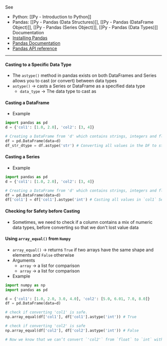 See 
* Python: [[Py - Introduction to Python]]
* Pandas: [[Py - Pandas (Data Structures)]], [[Py - Pandas (DataFrame Object)]], [[Py - Pandas (Series Object)]], [[Py - Pandas (Data Types)]]
Documentation
* [Installing Pandas](https://pandas.pydata.org/docs/getting_started/install.html)
* [Pandas Documentation](https://pandas.pydata.org/docs/)
* [Pandas API reference](https://pandas.pydata.org/docs/reference/index.html)

---
#### Casting to a Specific Data Type
* The `astype()` method in pandas exists on both DataFrames and Series allows you to cast (or convert) between data types
* `astype()` -> casts a Series or DataFrame as a specified data type
	* `data_type` -> The data type to cast as

#### Casting a DataFrame
* Example
```Python
import pandas as pd
d = {'col1': [1.0, 2.0], 'col2': [3, 4]}

# Creating a DataFrame from 'd' which contains strings, integers and floats
df = pd.DataFrame(data=d) 
df_str_dtype = df.astype('str') # Converting all values in the DF to string
```

#### Casting a Series
* Example
```Python
import pandas as pd
d = {'col1': [1.0, 2.0], 'col2': [3, 4]}

# Creating a DataFrame from 'd' which contains strings, integers and floats
df = pd.DataFrame(data=d)
df['col1'] = df['col1'].astype('int') # Casting all values in `col1` Series to integer
```

#### Checking for Safety before Casting
* Sometimes, we need to check if a column contains a mix of numeric data types, before converting so that we don't lost value data

#### Using `array_equal()` from `Numpy`
* `array_equal()` -> returns `True` if two arrays have the same shape and elements and `False` otherwise
* Arguments
	* `array` -> a list for comparison
	* `array` -> a list for comparison
* Example
```Python
import numpy as np
import pandas as pd

d = {'col1': [1.0, 2.0, 3.0, 4.0], 'col2': [5.0, 6.01, 7.0, 8.0]}
df = pd.DataFrame(data=d)

# check if converting 'col1' is safe.
np.array_equal(df['col1'], df['col1'].astype('int')) # True

# check if converting 'col2' is safe
np.array_equal(df['col2'], df['col2'].astype('int')) # False

# Now we know that we can’t convert `'col2'` from `float` to `int` without losing some of our data.
```